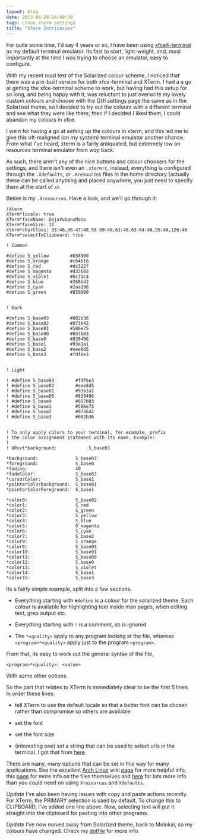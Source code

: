 ```yaml
---
layout: blog
date: 2013-08-29-14:49:39
tags: Linux xterm settings
title: "XTerm Intricacies"
---
```

For quite some time, I'd say 4 years or so, I have been using [xfce4-terminal]()
as my default terminal emulator. Its fast to start, light-weight, and, most
importantly at the time I was trying to choose an emulator, easy to configure.

With my recent road test of the Solarized colour scheme, I noticed that there
was a pre-built version for both xfce-terminal and XTerm. I had a a go at
getting the xfce-terminal scheme to work, but having had this setup for so long,
and being happy with it, was reluctant to just overwrite my lovely custom
colours and choose with the GUI settings page the same as in the Solarized
theme, so I decided to try out the colours with a different terminal and see
what they were like there, then if I decided I liked them, I could abandon my
colours in xfce.

I went for having a go at setting up the colours in xterm, and this led me to
give this oft-maligned (on my system) terminal emulator another chance. From
what I've heard, xterm is a fairly antiquated, but extremely low on resources
terminal emulator from _way_ back.

As such, there aren't any of the nice buttons and colour choosers for the
settings, and there isn't even an `.xtermrc`, instead, everything is configured
through the `.Xdefaults`, or `.Xresources` files in the home directory (actually
these can be called anything and placed anywhere, you just need to specify them
at the start of `x`).

Below is my `.Xresources`. Have a look, and we'll go through it:

	!Xterm
	XTerm*locale: true
	XTerm*faceName: DejaVuSansMono
	XTerm*faceSize: 11
	xterm*charClass: 33:48,36-47:48,58-59:48,61:48,63-64:48,95:48,126:48
	XTerm*selectToClipboard: true

	! Common

	#define S_yellow        #b58900
	#define S_orange        #cb4b16
	#define S_red           #dc322f
	#define S_magenta       #d33682
	#define S_violet        #6c71c4
	#define S_blue          #268bd2
	#define S_cyan          #2aa198
	#define S_green         #859900


	! Dark

	#define S_base03        #002b36
	#define S_base02        #073642
	#define S_base01        #586e75
	#define S_base00        #657b83
	#define S_base0         #839496
	#define S_base1         #93a1a1
	#define S_base2         #eee8d5
	#define S_base3         #fdf6e3


	! Light

	! #define S_base03        #fdf6e3
	! #define S_base02        #eee8d5
	! #define S_base01        #93a1a1
	! #define S_base00        #839496
	! #define S_base0         #657b83
	! #define S_base1         #586e75
	! #define S_base2         #073642
	! #define S_base3         #002b36


	! To only apply colors to your terminal, for example, prefix
	! the color assignment statement with its name. Example:
	!
	! URxvt*background:            S_base03

	*background:              S_base03
	*foreground:              S_base0
	*fading:                  40
	*fadeColor:               S_base03
	*cursorColor:             S_base1
	*pointerColorBackground:  S_base01
	*pointerColorForeground:  S_base1

	*color0:                  S_base02
	*color1:                  S_red
	*color2:                  S_green
	*color3:                  S_yellow
	*color4:                  S_blue
	*color5:                  S_magenta
	*color6:                  S_cyan
	*color7:                  S_base2
	*color9:                  S_orange
	*color8:                  S_base03
	*color10:                 S_base01
	*color11:                 S_base00
	*color12:                 S_base0
	*color13:                 S_violet
	*color14:                 S_base1
	*color15:                 S_base3

Its a fairly simple example, split into a few sections.

- Everything starting with `#define` is a colour for the solarized theme. Each
  colour is available for highlighting text inside man pages, when editing text,
  grep output etc.

- Everything starting with `!` is a comment, so is ignored

- The `*<quality>` apply to any program looking at the file, whereas
  `<program>*<quality>` apply just to the program `<program>`.

From that, its easy to work out the general syntax of the file,

	<program>*<quality>: <value>

With some other options.

So the part that relates to XTerm is immediately clear to be the first 5 lines.
In order these lines:

- tell XTerm to use the default locale so that a better font can be chosen
  rather than compromise so others are available

- set the font

- set the font size

- (interesting one) set a string that can be used to select urls in the
  terminal. I got that from [here](http://blog.orebokech.com/).

There are many, many options that can be set in this way for many applications.
See the excellent [Arch Linux](https://www.archlinux.org/) wiki
[page](https://wiki.archlinux.org/index.php/Xresources) for more helpful info,
this [page](https://wiki.archlinux.org/index.php/Xresources) for more info on
the files themselves and
[here](http://www.tldp.org/HOWTO/XWindow-User-HOWTO/moreconfig.html) for lots
more info than you could need on using `Xresources` and `Xdefaults`.

*Update*
I've also been having issues with copy and paste actions recently. For XTerm,
the PRIMARY selection is used by default. To change this to CLIPBOARD, I've
added one line above. Now, selecting text will put it straight into the
clipboard for pasting into other programs.

*Update*
I've now moved away from Solarized theme, back to Molokai, so my colours have 
changed. Check my [dotfile](http://github.com/joshaw/dotifles) for more info.
